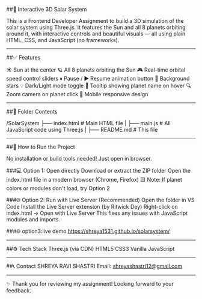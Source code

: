##🌌 Interactive 3D Solar System

This is a Frontend Developer Assignment to build a 3D simulation of the solar system using Three.js. It features the Sun and all 8 planets
orbiting around it, with interactive controls and beautiful visuals — all using plain HTML, CSS, and JavaScript (no frameworks).

------

##✅ Features

☀️ Sun at the center
🪐 All 8 planets orbiting the Sun
🎮 Real-time orbital speed control sliders
⏸ Pause / ▶ Resume animation button
🌠 Background stars
💡 Dark/Light mode toggle
🧭 Tooltip showing planet name on hover
🔍 Zoom camera on planet click
📱 Mobile responsive design

------

##📁 Folder Contents

/SolarSystem 
├── index.html # Main HTML file
|
├── main.js # All JavaScript code using Three.js 
|
├── README.md # This file

-----

##🚀 How to Run the Project

No installation or build tools needed! Just open in browser.

###💻 Option 1: Open directly
Download or extract the ZIP folder
Open the index.html file in a modern browser (Chrome, Firefox)
🟨 Note: If planet colors or modules don't load, try Option 2

###🌐 Option 2: Run with Live Server (Recommended)
Open the folder in VS Code
Install the Live Server extension (by Ritwick Dey)
Right-click on index.html → Open with Live Server
This fixes any issues with JavaScript modules and imports.

###🌐 option3:live demo
 https://shreya1531.github.io/solarsystem/

-----

##⚙️ Tech Stack
Three.js (via CDN)
HTML5
CSS3
Vanilla JavaScript

------

##📞 Contact
SHREYA RAVI SHASTRI
Email: shreyashastri12@gmail.com

-------

✨ Thank you for reviewing my assignment! Looking forward to your feedback.
